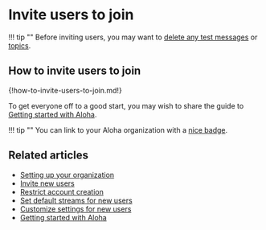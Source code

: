 # Invite users to join

!!! tip ""
     Before inviting users, you may want to [delete any test messages][delete-message]
     or [topics](/help/delete-a-topic).

[delete-message]: /help/edit-or-delete-a-message#delete-a-message-completely

## How to invite users to join

{!how-to-invite-users-to-join.md!}

To get everyone off to a good start, you may wish to share the guide
to [Getting started with Aloha](/help/getting-started-with-aloha).

!!! tip ""
    You can link to your Aloha organization with a [nice badge](/help/linking-to-aloha).

## Related articles

* [Setting up your organization](/help/getting-your-organization-started-with-aloha)
* [Invite new users](/help/invite-new-users)
* [Restrict account creation](/help/restrict-account-creation)
* [Set default streams for new users](/help/set-default-streams-for-new-users)
* [Customize settings for new users](/help/customize-settings-for-new-users)
* [Getting started with Aloha](/help/getting-started-with-aloha)
